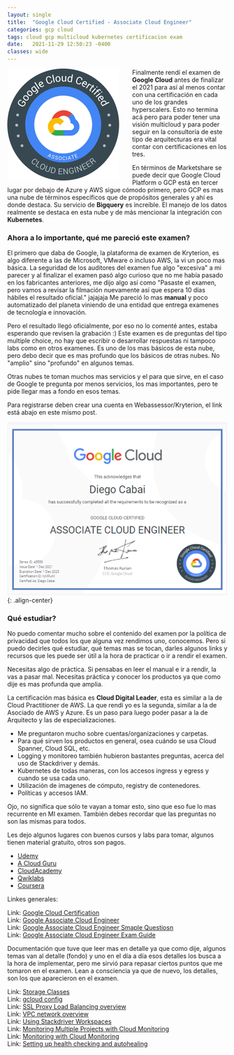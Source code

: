 ```yaml
---
layout: single
title:  "Google Cloud Certified - Associate Cloud Engineer"
categories: gcp cloud
tags: cloud gcp multicloud kubernetes certificacion exam
date:   2021-11-29 12:50:23 -0400
classes: wide
---
```


<img src="/assets/images/google-associate/badge.png" alt="badge" width="256px" align="left" style="margin-right: 30px" /> Finalmente rendí el examen de **Google Cloud** antes de finalizar el 2021 para así al menos contar con una certificación en cada uno de los grandes hyperscalers. Esto no termina acá pero para poder tener una visión multicloud y para poder seguir en la consultoría de este tipo de arquitecturas era vital contar con certificaciones en los tres.

En términos de Marketshare se puede decir que Google Cloud Platform o GCP está en tercer lugar por debajo de Azure y AWS sigue cómodo primero, pero GCP es mas una nube de términos específicos que de propósitos generales y ahí es donde destaca. Su servicio de **Bigquery** es increíble. El manejo de los datos realmente se destaca en esta nube y de más mencionar la integración con **Kubernetes**.

### Ahora a lo importante, qué me pareció este examen?

El primero que daba de Google, la plataforma de examen de Kryterion, es algo diferente a las de Microsoft, VMware o incluso AWS, la vi un poco mas básica. La seguridad de los auditores del examen fue algo "excesiva" a mi parecer y al finalizar el examen pasó algo curioso que no me había pasado en los fabricantes anteriores, me dijo algo así como "Pasaste el examen, pero vamos a revisar la filmación nuevamente así que espera 10 días hábiles el resultado oficial." jajajaja Me pareció lo mas **manual** y poco automatizado del planeta viniendo de una entidad que entrega examenes de tecnología e innovación.

Pero el resultado llegó oficialmente, por eso no lo comenté antes, estaba esperando que revisen la grabación :)
Este examen es de preguntas del tipo multiple choice, no hay que escribir o desarrollar respuestas ni tampoco labs como en otros examenes. Es uno de los mas básicos de esta nube, pero debo decir que es mas profundo que los básicos de otras nubes. No "amplio" sino "profundo" en algunos temas.

Otras nubes te toman muchos mas servicios y el para que sirve, en el caso de Google te pregunta por menos servicios, los mas importantes, pero te pide llegar mas a fondo en esos temas.

Para registrarse deben crear una cuenta en Webassessor/Kryterion, el link está abajo en este mismo post.

![image-center](/assets/images/google-associate/diploma.png){: .align-center}

### Qué estudiar?

No puedo comentar mucho sobre el contenido del examen por la política de privacidad que todos los que alguna vez rendimos uno, conocemos. Pero si puedo decirles qué estudiar, qué temas mas se tocan, darles algunos links y recursos que les puede ser útil a la hora de practicar o ir a rendir el examen.  

Necesitas algo de práctica. Si pensabas en leer el manual e ir a rendir, la vas a pasar mal. Necesitas práctica y conocer los productos ya que como dije es mas profunda que amplia. 

La certificación mas básica es **Cloud Digital Leader**, esta es similar a la de Cloud Practitioner de AWS. La que rendí yo es la segunda, similar a la de Asociado de AWS y Azure. Es un paso para luego poder pasar a la de Arquitecto y las de especializaciones.

- Me preguntaron mucho sobre cuentas/organizaciones y carpetas.
- Para qué sirven los productos en general, osea cuándo se usa Cloud Spanner, Cloud SQL, etc.
- Logging y monitoreo también hubieron bastantes preguntas, acerca del uso de Stackdriver y demás.
- Kubernetes de todas maneras, con los accesos ingress y egress y cuando se usa cada uno.
- Utilización de imagenes de cómputo, registry de contenedores.
- Políticas y accesos IAM.

Ojo, no significa que sólo te vayan a tomar esto, sino que eso fue lo mas recurrente en MI examen. También debes recordar que las preguntas no son las mismas para todos.

Les dejo algunos lugares con buenos cursos y labs para tomar, algunos tienen material gratuito, otros son pagos.

- [Udemy](https://www.udemy.com/)
- [A Cloud Guru](https://acloudguru.com/)
- [CloudAcademy](https://cloudacademy.com/)
- [Qwiklabs](https://www.qwiklabs.com/)
- [Coursera](https://www.coursera.org/)

Linkes generales:

Link: [Google Cloud Certification](https://cloud.google.com/certification)  
Link: [Google Associate Cloud Engineer](https://cloud.google.com/certification/cloud-engineer)  
Link: [Google Associate Cloud Engineer Smaple Questiosn](https://docs.google.com/forms/d/e/1FAIpQLSfexWKtXT2OSFJ-obA4iT3GmzgiOCGvjrT9OfxilWC1yPtmfQ/viewform)  
Link: [Google Associate Cloud Engineer Exam Guide](https://cloud.google.com/certification/guides/cloud-engineer?skip_cache=true)  

Documentación que tuve que leer mas en detalle ya que como dije, algunos temas van al detalle (fondo) y uno en el día a día esos detalles los busca a la hora de implementar, pero me sirvió para repasar ciertos puntos que me tomaron en el examen. Lean a consciencia ya que de nuevo, los detalles, son los que aparecieron en el examen.  
  
Link: [Storage Classes](https://cloud.google.com/storage/docs/storage-classes)  
Link: [gcloud config](https://cloud.google.com/sdk/gcloud/reference/config)  
Link: [SSL Proxy Load Balancing overview](https://cloud.google.com/load-balancing/docs/ssl)  
Link: [VPC network overview](https://cloud.google.com/vpc/docs/vpc#manually_created_subnet_ip_ranges)  
Link: [Using Stackdriver Workspaces](https://cloud.google.com/blog/products/management-tools/using-stackdriver-workspaces-help-manage-your-hybrid-and-multicloud-environment)  
Link: [Monitoring Multiple Projects with Cloud Monitoring](https://www.cloudskillsboost.google/focuses/621?parent=catalog&qlcampaign=77-818-workspace-51)  
Link: [Monitoring with Cloud Monitoring](https://cloud.google.com/spanner/docs/monitoring-cloud)  
Link: [Setting up health checking and autohealing](https://cloud.google.com/compute/docs/instance-groups/autohealing-instances-in-migs)  